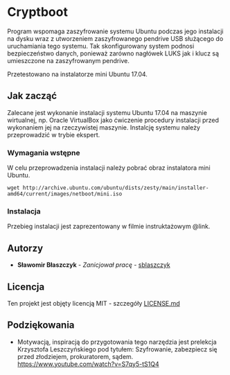 # Cryptboot

Program wspomaga zaszyfrowanie systemu Ubuntu podczas jego instalacji na dysku wraz z utworzeniem zaszyfrowanego pendrive USB służącego do uruchamiania tego systemu.
Tak skonfigurowany system podnosi bezpieczeństwo danych, ponieważ zarówno nagłówek LUKS jak i klucz są umieszczone na zaszyfrowanym pendrive.

Przetestowano na instalatorze mini Ubuntu 17.04.

## Jak zacząć

Zalecane jest wykonanie instalacji systemu Ubuntu 17.04 na maszynie wirtualnej, np. Oracle VirtualBox jako ćwiczenie procedury instalacji przed wykonaniem jej na rzeczywistej maszynie.
Instalcję systemu należy przeprowadzić w trybie ekspert.

### Wymagania wstępne

W celu przeprowadzenia instalacji należy pobrać obraz instalatora mini Ubuntu.

```
wget http://archive.ubuntu.com/ubuntu/dists/zesty/main/installer-amd64/current/images/netboot/mini.iso
```

### Instalacja

Przebieg instalacji jest zaprezentowany w filmie instruktażowym @link.

## Autorzy

* **Sławomir Błaszczyk** - *Zanicjował pracę* - [sblaszczyk](https://github.com/sblaszczyk)

## Licencja

Ten projekt jest objęty licencją MIT - szczegóły [LICENSE.md](LICENSE.md)

## Podziękowania

* Motywacją, inspiracją do przygotowania tego narzędzia jest prelekcja Krzysztofa Leszczyńskiego pod tytułem: Szyfrowanie, zabezpiecz się przed złodziejem, prokuratorem, sądem. https://www.youtube.com/watch?v=S7qy5-tS1Q4

